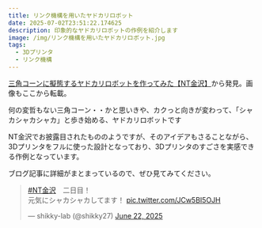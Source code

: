 ```yaml
---
title: リンク機構を用いたヤドカリロボット
date: 2025-07-02T23:51:22.174625
description: 印象的なヤドカリロボットの作例を紹介します
image: /img/リンク機構を用いたヤドカリロボット.jpg
tags:
  - 3Dプリンタ
  - リンク機構
---
```

[三角コーンに擬態するヤドカリロボットを作ってみた【NT金沢】](https://shikky-lab.hatenablog.com/entry/2025/06/26/041810)から発見。画像もここから転載。

何の変哲もない三角コーン・・かと思いきや、カクっと向きが変わって、「シャカシャカシャカ」と歩き始める、ヤドカリロボットです

NT金沢でお披露目されたもののようですが、そのアイデアもさることながら、3Dプリンタをフルに使った設計となっており、3Dプリンタのすごさを実感できる作例となっています。

ブログ記事に詳細がまとまっているので、ぜひ見てみてください。



<blockquote class="twitter-tweet"><p lang="ja" dir="ltr"><a href="https://twitter.com/hashtag/NT%E9%87%91%E6%B2%A2?src=hash&amp;ref_src=twsrc%5Etfw">#NT金沢</a>　二日目！<br>元気にシャカシャカしてます！ <a href="https://t.co/JCw5BI5OJH">pic.twitter.com/JCw5BI5OJH</a></p>&mdash; shikky-lab (@shikky27) <a href="https://twitter.com/shikky27/status/1936593828733186164?ref_src=twsrc%5Etfw">June 22, 2025</a></blockquote>
<script async src="https://platform.twitter.com/widgets.js" charset="utf-8"></script>




